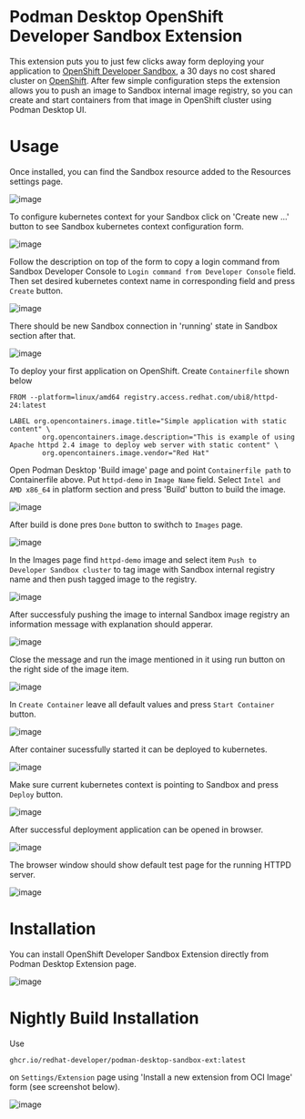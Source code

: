 # Podman Desktop OpenShift Developer Sandbox Extension

This extension puts you to just few clicks away form deploying your application to [OpenShift Developer Sandbox](https://developers.redhat.com/developer-sandbox), a 30 days no cost shared cluster on [OpenShift](https://www.redhat.com/en/technologies/cloud-computing/openshift).
After few simple configuration steps the extension allows you to push an image to Sandbox internal image registry, so you can create and start containers from that image in OpenShift cluster using Podman Desktop UI.

# Usage

Once installed, you can find the Sandbox resource added to the Resources settings page.

![image](https://github.com/dgolovin/podman-desktop-sandbox-ext/assets/620330/66387862-6f1d-4674-a19f-97510021ae15)

To configure kubernetes context for your Sandbox click on 'Create new ...' button to see Sandbox kubernetes context configuration form.

![image](https://github.com/dgolovin/podman-desktop-sandbox-ext/assets/620330/e4094e32-fe84-4743-935e-0ba7b025d8d8)

Follow the description on top of the form to copy a login command from Sandbox Developer Console to `Login command from Developer Console` field. Then set desired kubernetes context name in corresponding field and press `Create` button.

![image](https://github.com/dgolovin/podman-desktop-sandbox-ext/assets/620330/3435d8c6-d405-4b18-a555-b30d080e30eb)

There should be new Sandbox connection in 'running' state in Sandbox section after that.

![image](https://github.com/dgolovin/podman-desktop-sandbox-ext/assets/620330/2c9d68bb-c4a4-4dcb-bc34-3abd215d502d)

To deploy your first application on OpenShift. Create `Containerfile` shown below

```
FROM --platform=linux/amd64 registry.access.redhat.com/ubi8/httpd-24:latest

LABEL org.opencontainers.image.title="Simple application with static content" \
        org.opencontainers.image.description="This is example of using Apache httpd 2.4 image to deploy web server with static content" \
        org.opencontainers.image.vendor="Red Hat"
```

Open Podman Desktop 'Build image' page and point `Containerfile path` to Containerfile above. Put `httpd-demo`
in `Image Name` field. Select `Intel and AMD x86_64` in platform section and press 'Build' button to build the image.

![image](https://github.com/dgolovin/podman-desktop-sandbox-ext/assets/620330/a77bb9b2-bc70-43d4-885f-bada705acba9)

After build is done pres `Done` button to swithch to `Images` page.

![image](https://github.com/dgolovin/podman-desktop-sandbox-ext/assets/620330/3f010889-198f-4863-8957-2e0dc811de6c)

In the Images page find `httpd-demo` image and select item `Push to Developer Sandbox cluster` to tag image with
Sandbox internal registry name and then push tagged image to the registry.

![image](https://github.com/dgolovin/podman-desktop-sandbox-ext/assets/620330/45a156f7-da99-4891-a617-2443a41e816a)

After successfuly pushing the image to internal Sandbox image registry an information message with explanation should apperar.

![image](https://github.com/dgolovin/podman-desktop-sandbox-ext/assets/620330/1a516a4c-6ce9-4cd2-8108-64a080315c77)

Close the message and run the image mentioned in it using run button on the right side of the image item.

![image](https://github.com/dgolovin/podman-desktop-sandbox-ext/assets/620330/692ca1c0-5b9b-4535-a2c7-e5fcdb066be5)

In `Create Container` leave all default values and press `Start Container` button.

![image](https://github.com/dgolovin/podman-desktop-sandbox-ext/assets/620330/1d7f9376-d96d-4e44-910c-26b511e156c5)

After container sucessfully started it can be deployed to kubernetes.

![image](https://github.com/dgolovin/podman-desktop-sandbox-ext/assets/620330/2869eda6-10dd-4ef3-90fa-43efa6570ca7)

Make sure current kubernetes context is pointing to Sandbox and press `Deploy` button.

![image](https://github.com/dgolovin/podman-desktop-sandbox-ext/assets/620330/a1d23ad8-5f7b-402e-84aa-1fad78431cd8)

After successful deployment application can be opened in browser.

![image](https://github.com/dgolovin/podman-desktop-sandbox-ext/assets/620330/4f8d0609-69ab-4599-90f3-da7498ec7b49)

The browser window should show default test page for the running HTTPD server.

![image](https://github.com/dgolovin/podman-desktop-sandbox-ext/assets/620330/d2bd5ed5-cc91-4ab1-8528-bb492000b7cd)

# Installation

You can install OpenShift Developer Sandbox Extension directly from Podman Desktop Extension page.

![image](https://github.com/dgolovin/podman-desktop-sandbox-ext/assets/620330/cdd674d5-9386-45f2-abdf-0f389a703c65)


# Nightly Build Installation

Use 

`ghcr.io/redhat-developer/podman-desktop-sandbox-ext:latest`

on `Settings/Extension` page using 'Install a new extension from OCI Image' form (see screenshot below).

![image](https://user-images.githubusercontent.com/620330/232674304-5d72e8c5-f4cc-437d-8100-15ae1113fef2.png)
